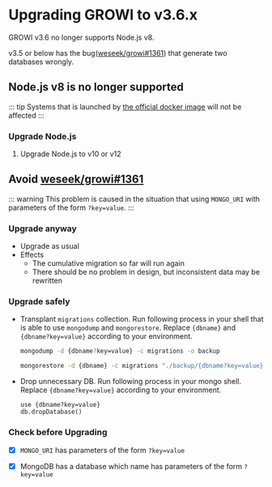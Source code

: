 # Upgrading GROWI to v3.6.x

GROWI v3.6 no longer supports Node.js v8.

v3.5 or below has the bug([weseek/growi#1361](https://github.com/weseek/growi/issues/1361)) that generate two databases wrongly.

## Node.js v8 is no longer supported

::: tip
Systems that is launched by [the official docker image](https://hub.docker.com/r/weseek/growi/) will not be affected
:::

### Upgrade Node.js

1. Upgrade Node.js to v10 or v12

## Avoid [weseek/growi#1361](https://github.com/weseek/growi/issues/1361)

::: warning
This problem is caused in the situation that using `MONGO_URI` with parameters of the form `?key=value`.
:::

### Upgrade anyway

- Upgrade as usual
- Effects
    - The cumulative migration so far will run again
    - There should be no problem in design, but inconsistent data may be rewritten

### Upgrade safely

- Transplant `migrations` collection.
Run following process in your shell that is able to use `mongodump` and `mongorestore`.
Replace `{dbname}` and `{dbname?key=value}` according to your environment.
    ```bash
    mongodump -d {dbname?key=value} -c migrations -o backup
    ```
    ```bash
    mongorestore -d {dbname} -c migrations "./backup/{dbname?key=value}/migrations.bson"
    ```
- Drop unnecessary DB. Run following process in your mongo shell.
Replace `{dbname?key=value}` according to your environment.
    ```
    use {dbname?key=value}
    db.dropDatabase()
    ```

### Check before Upgrading

- [x] `MONGO_URI` has parameters of the form `?key=value`
- [x] MongoDB has a database which name has parameters of the form `?key=value`


